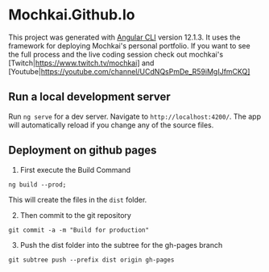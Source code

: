 # Mochkai.Github.Io

This project was generated with [Angular CLI](https://github.com/angular/angular-cli) version 12.1.3.
It uses the framework for deploying Mochkai's personal portfolio.
If you want to see the full process and the live coding session check out mochkai's [Twitch|https://www.twitch.tv/mochkai] and [Youtube|https://youtube.com/channel/UCdNQsPmDe_R59iMgIJfmCKQ]

## Run a local development server

Run `ng serve` for a dev server. Navigate to `http://localhost:4200/`. The app will automatically reload if you change any of the source files.

## Deployment on github pages

1. First execute the Build Command
```
ng build --prod;
```
This will create the files in the `dist` folder.

2. Then commit to the git repository
```
git commit -a -m "Build for production"
```

3. Push the dist folder into the subtree for the gh-pages branch
```
git subtree push --prefix dist origin gh-pages
```
